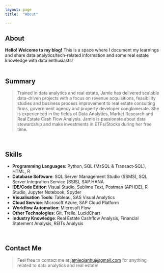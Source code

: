 ```yaml
---
layout: page
title:  "About"

---
```


## About 
**Hello! Welcome to my blog!** This is a space where I document my learnings and share 
 data analytics/tech-related information and some real estate knowledge with data enthusiasts! 
<br> 
<br>
## Summary 

> Trained in data analytics and real estate, Jamie has delivered scalable data-driven projects with a focus on revenue acquisitions, feasibility studies and business process improvement to real estate consulting firms, government agency and property developer conglomerate. She is experienced in the fields of Data Analytics, Market Research and Real Estate Cash Flow Analysis. Jamie is passionate about data stewardship and make investments in ETFs/Stocks during her free time. 


<br>

## Skills

+ **Programming Languages**: Python, SQL (MsSQL & Transact-SQL), HTML, R
+ **Database Software**: SQL Server Management Studio (SSMS), SQL Server Integration Service (SSIS), SAP HANA
+ **IDE/Code Editor**: Visual Studio, Sublime Text, Postman (API IDE), R Studio, Jupyter Notebook, Spyder
+ **Visualisation Tools**: Tableau, SAS Visual Analytics
+ **Cloud Service**: Microsoft Azure, SAP Cloud Platform
+ **Workflow Automation**: Microsoft Flow
+ **Other Technologies**: Git, Trello, LucidChart
+ **Industry Knowledge**: Real Estate Cashflow Analysis, Financial Statement Analysis, REITs Analysis

<br>

## Contact Me

> Feel free to contact me at [jamieqianhui@gmail.com][email-add] for anything related to data analytics and real estate! 


[email-add]: jamieqianhui@gmail.com
[Linkedin]: https://www.linkedin.com/in/jamieluqianhui

